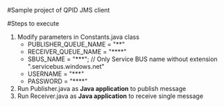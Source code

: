 #Sample project of QPID JMS client

#Steps to execute

1. Modify parameters in Constants.java class
   * PUBLISHER_QUEUE_NAME = "**"
   * RECEIVER_QUEUE_NAME = "****"
   * SBUS_NAME = "***";  // Only Service BUS name without extension ".servicebus.windows.net"
   * USERNAME = "***"
   * PASSWORD = "****"
2. Run Publisher.java as **Java application** to publish message
3. Run Receiver.java as **Java application** to receive single message

